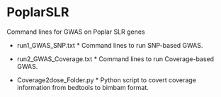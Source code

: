 # PoplarSLR  
 Command lines for GWAS on Poplar SLR genes  
 
* run1_GWAS_SNP.txt  *
Command lines to run SNP-based GWAS.  

* run2_GWAS_Coverage.txt  *
Command lines to run Coverage-based GWAS.  

* Coverage2dose_Folder.py  *
Python script to covert coverage information from bedtools to bimbam format.   
